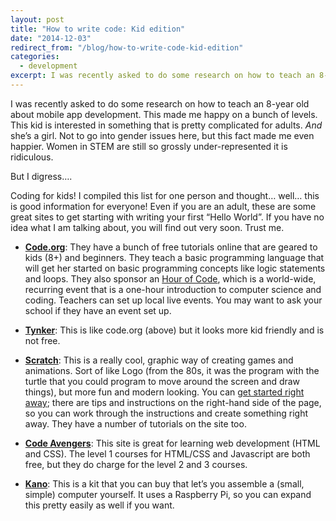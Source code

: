 ```yaml
---
layout: post
title: "How to write code: Kid edition"
date: "2014-12-03"
redirect_from: "/blog/how-to-write-code-kid-edition"
categories:
  - development
excerpt: I was recently asked to do some research on how to teach an 8-year old about mobile app development.
---
```


I was recently asked to do some research on how to teach an 8-year old about mobile app development.   This made me happy on a bunch of levels.  This kid is interested in something that is pretty complicated for adults.  _And_ she’s a girl.  Not to go into gender issues here, but this fact made me even happier.  Women in STEM are still so grossly under-represented it is ridiculous.

But I digress….

Coding for kids!  I compiled this list for one person and thought… well… this is good information for everyone!  Even if you are an adult, these are some great sites to get starting with writing your first “Hello World”.  If you have no idea what I am talking about, you will find out very soon.  Trust me.

* __[Code.org](http://code.org/learn)__: They have a bunch of free tutorials online that are geared to kids (8+) and beginners.  They teach a basic programming language that will get her started on basic programming concepts like logic statements and loops. They also sponsor an [Hour of Code](https://hourofcode.com/us), which is a world-wide, recurring event that is a one-hour introduction to computer science and coding.  Teachers can set up local live events.  You may want to ask your school if they have an event set up.

* __[Tynker](https://www.tynker.com/)__: This is like code.org (above) but it looks more kid friendly and is not free.

* __[Scratch](http://scratch.mit.edu/)__: This is a really cool, graphic way of creating games and animations.  Sort of like Logo (from the 80s, it was the program with the turtle that you could program to move around the screen and draw things), but more fun and modern looking. You can [get started right away](https://scratch.mit.edu/projects/editor/?tutorial=getStarted); there are tips and instructions on the right-hand side of the page, so you can work through the instructions and create something right away.  They have a number of tutorials on the site too.

* __[Code Avengers](https://www.codeavengers.com/jr)__: This site is great for learning web development (HTML and CSS).  The level 1 courses for HTML/CSS and Javascript are both free, but they do charge for the level 2 and 3 courses.

* __[Kano](https://kano.me/us)__: This is a kit that you can buy that let’s you assemble a (small, simple) computer yourself.  It uses a Raspberry Pi, so you can expand this pretty easily as well if you want.
